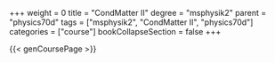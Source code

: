 +++
weight = 0
title = "CondMatter II"
degree = "msphysik2"
parent = "physics70d"
tags = ["msphysik2", "CondMatter II", "physics70d"]
categories = ["course"]
bookCollapseSection = false
+++

{{< genCoursePage >}}
